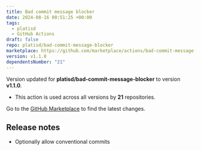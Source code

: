 ```yaml
---
title: Bad commit message blocker
date: 2024-08-16 00:51:25 +00:00
tags:
  - platisd
  - GitHub Actions
draft: false
repo: platisd/bad-commit-message-blocker
marketplace: https://github.com/marketplace/actions/bad-commit-message-blocker
version: v1.1.0
dependentsNumber: "21"
---
```



Version updated for **platisd/bad-commit-message-blocker** to version **v1.1.0**.
- This action is used across all versions by **21** repositories.

Go to the [GitHub Marketplace](https://github.com/marketplace/actions/bad-commit-message-blocker) to find the latest changes.

## Release notes

- Optionally allow conventional commits
